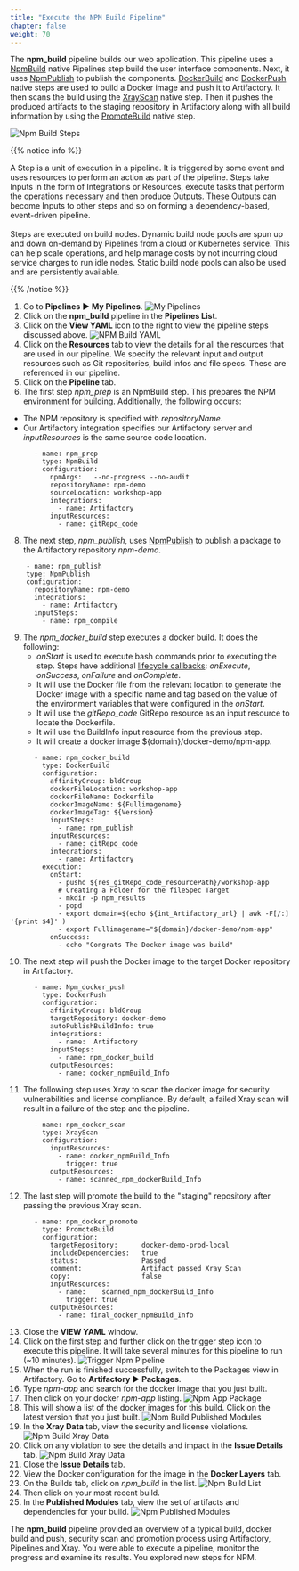 ```yaml
---
title: "Execute the NPM Build Pipeline"
chapter: false
weight: 70
---
```


The **npm_build** pipeline builds our web application. This pipeline uses a [NpmBuild](https://www.jfrog.com/confluence/display/JFROG/NpmBuild) native Pipelines step build the user interface components. Next, it uses [NpmPublish](https://www.jfrog.com/confluence/display/JFROG/NpmPublish) to publish the components. [DockerBuild](https://www.jfrog.com/confluence/display/JFROG/DockerBuild) and [DockerPush](https://www.jfrog.com/confluence/display/JFROG/DockerPush) native steps are used to build a Docker image and push it to Artifactory. It then scans the build using the [XrayScan](https://www.jfrog.com/confluence/display/JFROG/XrayScan) native step. Then it pushes the produced artifacts to the staging repository in Artifactory along with all build information by using the [PromoteBuild](https://www.jfrog.com/confluence/display/JFROG/PromoteBuild) native step.

![Npm Build Steps](/images/npm-build-pipeline-steps.svg) 

{{% notice info %}}
<p style='text-align: left;'>
A Step is a unit of execution in a pipeline. It is triggered by some event and uses resources to perform an action as part of the pipeline. Steps take Inputs in the form of Integrations or Resources, execute tasks that perform the operations necessary and then produce Outputs. These Outputs can become Inputs to other steps and so on forming a dependency-based, event-driven pipeline.
<br/>
<br/>
Steps are executed on build nodes. Dynamic build node pools are spun up and down on-demand by Pipelines from a cloud or Kubernetes service. This can help scale operations, and help manage costs by not incurring cloud service charges to run idle nodes. Static build node pools can also be used and are persistently available.
</p>
{{% /notice %}}

1. Go to **Pipelines** ► **My Pipelines**.
![My Pipelines](/images/MyPipelinesFinal.png)
2. Click on the **npm_build** pipeline in the **Pipelines List**.
3. Click on the **View YAML** icon to the right to view the pipeline steps discussed above.
![NPM Build YAML](/images/npm-build-yaml.png)
4. Click on the **Resources** tab to view the details for all the resources that are used in our pipeline. We specify the relevant input and output resources such as Git repositories, build infos and file specs. These are referenced in our pipeline.
5. Click on the **Pipeline** tab.
6. The first step _npm\_prep_ is an NpmBuild step. This prepares the NPM environment for building. Additionally, the following occurs:
 - The NPM repository is specified with _repositoryName_. 
 - Our Artifactory integration specifies our Artifactory server and _inputResources_ is the same source code location. 

```
      - name: npm_prep
        type: NpmBuild
        configuration:
          npmArgs:   --no-progress --no-audit
          repositoryName: npm-demo
          sourceLocation: workshop-app
          integrations:
            - name: Artifactory
          inputResources:
            - name: gitRepo_code
```

8. The next step, _npm\_publish_, uses [NpmPublish](https://www.jfrog.com/confluence/display/JFROG/NpmPublish) to publish a package to the Artifactory repository _npm-demo_.

```
    - name: npm_publish
    type: NpmPublish
    configuration:
      repositoryName: npm-demo
      integrations:
        - name: Artifactory
      inputSteps:
        - name: npm_compile
```

9. The _npm\_docker\_build_ step executes a docker build. It does the following: 
    - _onStart_ is used to execute bash commands prior to executing the step. Steps have additional [lifecycle callbacks](https://www.jfrog.com/confluence/display/JFROG/Pipelines+Steps#PipelinesSteps-StepExecution): _onExecute_, _onSuccess_, _onFailure_ and _onComplete_.
    - It will use the Docker file from the relevant location to generate the Docker image with a specific name and tag based on the value of the environment variables that were configured in the _onStart_.
    - It will use the _gitRepo\_code_ GitRepo resource as an input resource to locate the Dockerfile.
    - It will use the BuildInfo input resource from the previous step.
    - It will create a docker image ${domain}/docker-demo/npm-app.

```
      - name: npm_docker_build
        type: DockerBuild
        configuration:
          affinityGroup: bldGroup
          dockerFileLocation: workshop-app
          dockerFileName: Dockerfile
          dockerImageName: ${Fullimagename}  
          dockerImageTag: ${Version}
          inputSteps:
            - name: npm_publish
          inputResources: 
            - name: gitRepo_code
          integrations:
            - name: Artifactory
        execution:
          onStart:
            - pushd ${res_gitRepo_code_resourcePath}/workshop-app
            # Creating a Folder for the fileSpec Target
            - mkdir -p npm_results
            - popd
            - export domain=$(echo ${int_Artifactory_url} | awk -F[/:] '{print $4}' )
            - export Fullimagename="${domain}/docker-demo/npm-app"
          onSuccess:
            - echo "Congrats The Docker image was build"
```


10. The next step will push the Docker image to the target Docker repository in Artifactory. 

```
      - name: Npm_docker_push
        type: DockerPush
        configuration:
          affinityGroup: bldGroup
          targetRepository: docker-demo
          autoPublishBuildInfo: true
          integrations:
            - name:  Artifactory
          inputSteps:
            - name: npm_docker_build
          outputResources:
            - name: docker_npmBuild_Info
```

11. The following step uses Xray to scan the docker image for security vulnerabilities and license compliance. By default, a failed Xray scan will result in a failure of the step and the pipeline.

```
      - name: npm_docker_scan
        type: XrayScan
        configuration:
          inputResources:
            - name: docker_npmBuild_Info
              trigger: true
          outputResources: 
            - name: scanned_npm_dockerBuild_Info
```

12. The last step will promote the build to the "staging" repository after passing the previous Xray scan.

```
      - name: npm_docker_promote
        type: PromoteBuild
        configuration:
          targetRepository:      docker-demo-prod-local
          includeDependencies:   true   
          status:                Passed
          comment:               Artifact passed Xray Scan
          copy:                  false
          inputResources:
            - name:    scanned_npm_dockerBuild_Info
              trigger: true       
          outputResources:
            - name: final_docker_npmBuild_Info 
```

13. Close the **VIEW YAML** window.
14. Click on the first step and further click on the trigger step icon to execute this pipeline. It will take several minutes for this pipeline to run (~10 minutes).
![Trigger Npm Pipeline](/images/TriggerNpmPipeline.png)
15. When the run is finished successfully, switch to the Packages view in Artifactory. Go to **Artifactory** ► **Packages**.
16. Type _npm-app_ and search for the docker image that you just built.
17. Then click on your docker _npm-app_ listing.
![Npm App Package](/images/npm-app-package.png)
18. This will show a list of the docker images for this build. Click on the latest version that you just built.
![Npm Build Published Modules](/images/npm-app-versions.png)
19. In the **Xray Data** tab, view the security and license violations.
![Npm Build Xray Data](/images/npm-build-xray-data.png)
20. Click on any violation to see the details and impact in the **Issue Details** tab.
![Npm Build Xray Data](/images/npm-build-xray-detail.png)
21. Close the **Issue Details** tab.
22. View the Docker configuration for the image in the **Docker Layers** tab.
23. On the Builds tab, click on _npm\_build_ in the list.
![Npm Build List](/images/npm-build-list.png)
24. Then click on your most recent build.
25. In the **Published Modules** tab, view the set of artifacts and dependencies for your build.
![Npm Published Modules](/images/npm-published-modules.png)


The **npm_build** pipeline provided an overview of a typical build, docker build and push, security scan and promotion process using Artifactory, Pipelines and Xray. You were able to execute a pipeline, monitor the progress and examine its results. You explored new steps for NPM.
